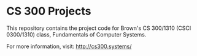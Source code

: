 CS 300 Projects
===============

This repository contains the project code for Brown's CS 300/1310
(CSCI 0300/1310) class, Fundamentals of Computer Systems.

For more information, visit:
http://cs300.systems/

